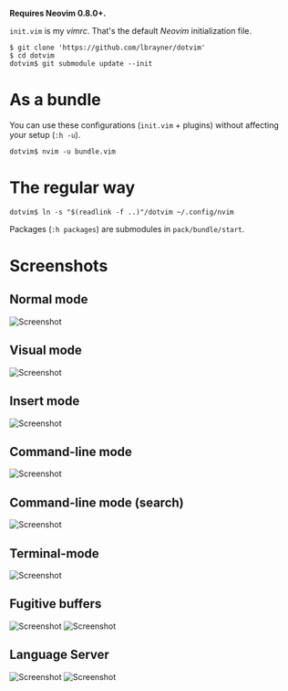 **Requires Neovim 0.8.0+.**

`init.vim` is my *vimrc*. That's the default *Neovim* initialization file.

```
$ git clone 'https://github.com/lbrayner/dotvim'
$ cd dotvim
dotvim$ git submodule update --init
```

# As a bundle

You can use these configurations (`init.vim` + plugins) without affecting your
setup (`:h -u`).

```
dotvim$ nvim -u bundle.vim
```

# The regular way

```
dotvim$ ln -s "$(readlink -f ..)"/dotvim ~/.config/nvim
```

Packages (`:h packages`) are submodules in `pack/bundle/start`.

# Screenshots

## Normal mode

![Screenshot](https://user-images.githubusercontent.com/5733531/277468651-b8ec387c-9b0f-464a-a3be-eb9e4c00fcf2.png)

## Visual mode

![Screenshot](https://user-images.githubusercontent.com/5733531/277468644-6206d0d8-bff0-4d0b-ac4a-09f6562f5128.png)

## Insert mode

![Screenshot](https://user-images.githubusercontent.com/5733531/277468649-2664962d-8d64-41b9-b35c-9c055e21c196.png)

## Command-line mode

![Screenshot](https://user-images.githubusercontent.com/5733531/277468645-26d2ac22-5340-49b2-8c0c-526c9e139f4c.png)

## Command-line mode (search)

![Screenshot](https://user-images.githubusercontent.com/5733531/277468641-48804bb7-0e0f-4adc-a051-cd56b9fddc71.png)

## Terminal-mode

![Screenshot](https://user-images.githubusercontent.com/5733531/277469194-36532403-e079-416d-b47f-10416a07a6bb.png)

## Fugitive buffers

![Screenshot](https://user-images.githubusercontent.com/5733531/277468633-516cfd70-f4d5-4dc0-be23-14acb6007fd4.png)
![Screenshot](https://user-images.githubusercontent.com/5733531/277468627-7ed4190e-5cd5-4551-ab4e-7a1cfd492c7d.png)

## Language Server

![Screenshot](https://user-images.githubusercontent.com/5733531/277468624-480d521d-9918-45a4-be85-4e6f3faa9859.png)
![Screenshot](https://user-images.githubusercontent.com/5733531/277468616-44baae72-7f77-4dff-b966-a4a224abb8e2.png)
